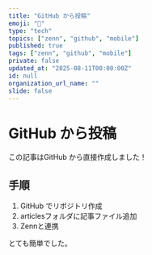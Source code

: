 ```yaml
---
title: "GitHub から投稿"
emoji: "📱"
type: "tech"
topics: ["zenn", "github", "mobile"]
published: true
tags: ["zenn", "github", "mobile"]
private: false
updated_at: "2025-08-11T00:00:00Z"
id: null
organization_url_name: ""
slide: false
---
```


# GitHub から投稿

この記事はGitHub から直接作成しました！

## 手順
1. GitHub でリポジトリ作成
2. articlesフォルダに記事ファイル追加
3. Zennと連携

とても簡単でした。
